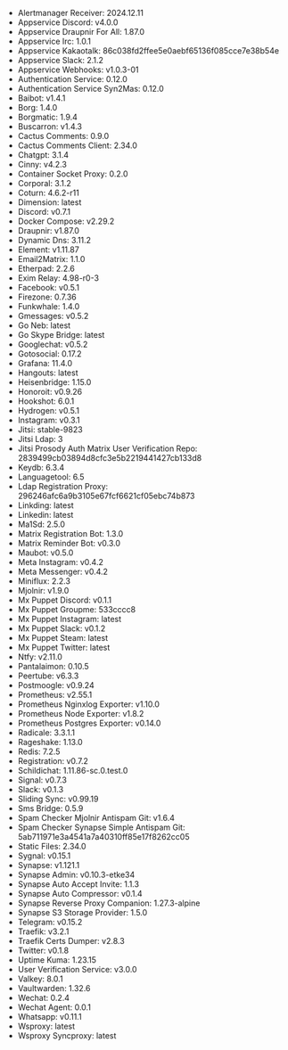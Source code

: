 * Alertmanager Receiver: 2024.12.11
* Appservice Discord: v4.0.0
* Appservice Draupnir For All: 1.87.0
* Appservice Irc: 1.0.1
* Appservice Kakaotalk: 86c038fd2ffee5e0aebf65136f085cce7e38b54e
* Appservice Slack: 2.1.2
* Appservice Webhooks: v1.0.3-01
* Authentication Service: 0.12.0
* Authentication Service Syn2Mas: 0.12.0
* Baibot: v1.4.1
* Borg: 1.4.0
* Borgmatic: 1.9.4
* Buscarron: v1.4.3
* Cactus Comments: 0.9.0
* Cactus Comments Client: 2.34.0
* Chatgpt: 3.1.4
* Cinny: v4.2.3
* Container Socket Proxy: 0.2.0
* Corporal: 3.1.2
* Coturn: 4.6.2-r11
* Dimension: latest
* Discord: v0.7.1
* Docker Compose: v2.29.2
* Draupnir: v1.87.0
* Dynamic Dns: 3.11.2
* Element: v1.11.87
* Email2Matrix: 1.1.0
* Etherpad: 2.2.6
* Exim Relay: 4.98-r0-3
* Facebook: v0.5.1
* Firezone: 0.7.36
* Funkwhale: 1.4.0
* Gmessages: v0.5.2
* Go Neb: latest
* Go Skype Bridge: latest
* Googlechat: v0.5.2
* Gotosocial: 0.17.2
* Grafana: 11.4.0
* Hangouts: latest
* Heisenbridge: 1.15.0
* Honoroit: v0.9.26
* Hookshot: 6.0.1
* Hydrogen: v0.5.1
* Instagram: v0.3.1
* Jitsi: stable-9823
* Jitsi Ldap: 3
* Jitsi Prosody Auth Matrix User Verification Repo: 2839499cb03894d8cfc3e5b2219441427cb133d8
* Keydb: 6.3.4
* Languagetool: 6.5
* Ldap Registration Proxy: 296246afc6a9b3105e67fcf6621cf05ebc74b873
* Linkding: latest
* Linkedin: latest
* Ma1Sd: 2.5.0
* Matrix Registration Bot: 1.3.0
* Matrix Reminder Bot: v0.3.0
* Maubot: v0.5.0
* Meta Instagram: v0.4.2
* Meta Messenger: v0.4.2
* Miniflux: 2.2.3
* Mjolnir: v1.9.0
* Mx Puppet Discord: v0.1.1
* Mx Puppet Groupme: 533cccc8
* Mx Puppet Instagram: latest
* Mx Puppet Slack: v0.1.2
* Mx Puppet Steam: latest
* Mx Puppet Twitter: latest
* Ntfy: v2.11.0
* Pantalaimon: 0.10.5
* Peertube: v6.3.3
* Postmoogle: v0.9.24
* Prometheus: v2.55.1
* Prometheus Nginxlog Exporter: v1.10.0
* Prometheus Node Exporter: v1.8.2
* Prometheus Postgres Exporter: v0.14.0
* Radicale: 3.3.1.1
* Rageshake: 1.13.0
* Redis: 7.2.5
* Registration: v0.7.2
* Schildichat: 1.11.86-sc.0.test.0
* Signal: v0.7.3
* Slack: v0.1.3
* Sliding Sync: v0.99.19
* Sms Bridge: 0.5.9
* Spam Checker Mjolnir Antispam Git: v1.6.4
* Spam Checker Synapse Simple Antispam Git: 5ab711971e3a4541a7a40310ff85e17f8262cc05
* Static Files: 2.34.0
* Sygnal: v0.15.1
* Synapse: v1.121.1
* Synapse Admin: v0.10.3-etke34
* Synapse Auto Accept Invite: 1.1.3
* Synapse Auto Compressor: v0.1.4
* Synapse Reverse Proxy Companion: 1.27.3-alpine
* Synapse S3 Storage Provider: 1.5.0
* Telegram: v0.15.2
* Traefik: v3.2.1
* Traefik Certs Dumper: v2.8.3
* Twitter: v0.1.8
* Uptime Kuma: 1.23.15
* User Verification Service: v3.0.0
* Valkey: 8.0.1
* Vaultwarden: 1.32.6
* Wechat: 0.2.4
* Wechat Agent: 0.0.1
* Whatsapp: v0.11.1
* Wsproxy: latest
* Wsproxy Syncproxy: latest
